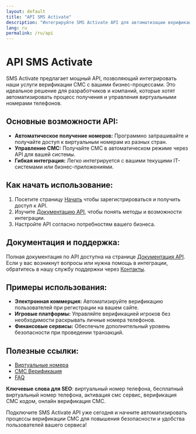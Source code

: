```yaml
---
layout: default
title: "API SMS Activate"
description: "Интегрируйте SMS Activate API для автоматизации верификации СМС"
lang: ru
permalink: /ru/api
---
```


# API SMS Activate

SMS Activate предлагает мощный API, позволяющий интегрировать наши услуги верификации СМС с вашими бизнес-процессами. Это идеальное решение для разработчиков и компаний, которые хотят автоматизировать процесс получения и управления виртуальными номерами телефонов.

## Основные возможности API:
- **Автоматическое получение номеров:** Программно запрашивайте и получайте доступ к виртуальным номерам из разных стран.
- **Управление СМС:** Получайте СМС в автоматическом режиме через API для вашей системы.
- **Гибкая интеграция:** Легко интегрируется с вашими текущими IT-системами или бизнес-приложениями.

## Как начать использование:
1. Посетите страницу [Начать](/ru/get-started) чтобы зарегистрироваться и получить доступ к API.
2. Изучите [Документацию API](/ru/api-documentation), чтобы понять методы и возможности интеграции.
3. Настройте API согласно потребностям вашего бизнеса.

## Документация и поддержка:
Полная документация по API доступна на странице [Документация API](/ru/api-documentation). Если у вас возникнут вопросы или нужна помощь в интеграции, обратитесь в нашу службу поддержки через [Контакты](/ru/contact).

## Примеры использования:
- **Электронная коммерция:** Автоматизируйте верификацию пользователей при регистрации на вашем сайте.
- **Игровые платформы:** Управляйте верификацией игроков без необходимости раскрывать личные номера телефонов.
- **Финансовые сервисы:** Обеспечьте дополнительный уровень безопасности при проведении транзакций.

## Полезные ссылки:
- [Виртуальные номера](/ru/virtual-phone-numbers)
- [СМС Верификация](/ru/sms-verification)
- [FAQ](/ru/faq)
  
**Ключевые слова для SEO**: виртуальный номер телефона, бесплатный виртуальный номер телефона, активация смс сервис, верификация СМС кодом, онлайн верификация СМС.

Подключите SMS Activate API уже сегодня и начните автоматизировать процессы верификации СМС для повышения безопасности и удобства пользователей вашего сервиса!